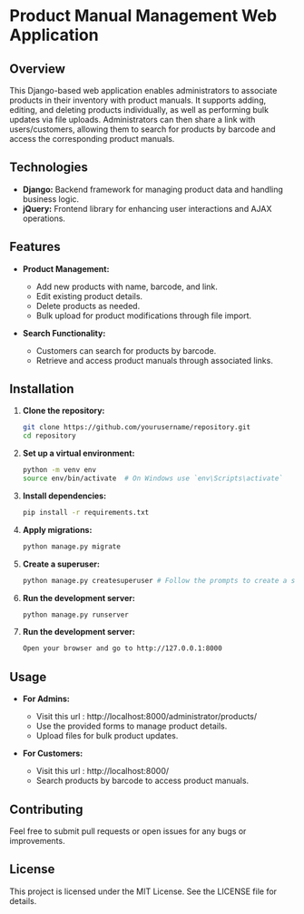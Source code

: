 # Product Manual Management Web Application

## Overview

This Django-based web application enables administrators to associate products in their inventory with product manuals. It supports adding, editing, and deleting products individually, as well as performing bulk updates via file uploads. Administrators can then share a link with users/customers, allowing them to search for products by barcode and access the corresponding product manuals.

## Technologies

- **Django:** Backend framework for managing product data and handling business logic.
- **jQuery:** Frontend library for enhancing user interactions and AJAX operations.

## Features

- **Product Management:**
  - Add new products with name, barcode, and link.
  - Edit existing product details.
  - Delete products as needed.
  - Bulk upload for product modifications through file import.

- **Search Functionality:**
  - Customers can search for products by barcode.
  - Retrieve and access product manuals through associated links.

## Installation

1. **Clone the repository:**
   
   ```bash
   git clone https://github.com/yourusername/repository.git
   cd repository

2. **Set up a virtual environment:**
   
   ```bash
   python -m venv env
   source env/bin/activate  # On Windows use `env\Scripts\activate`

3. **Install dependencies:**
   
   ```bash
   pip install -r requirements.txt

4. **Apply migrations:**
   
   ```bash
   python manage.py migrate
   
5. **Create a superuser:**
    
   ```bash
   python manage.py createsuperuser # Follow the prompts to create a superuser account with administrative privileges.

6. **Run the development server:**
    
   ```bash
   python manage.py runserver

7. **Run the development server:**
    
   ```bash
   Open your browser and go to http://127.0.0.1:8000

## Usage

- **For Admins:**
  - Visit this url : http://localhost:8000/administrator/products/
  - Use the provided forms to manage product details.
  - Upload files for bulk product updates.

- **For Customers:**
  - Visit this url : http://localhost:8000/
  - Search products by barcode to access product manuals.

## Contributing

Feel free to submit pull requests or open issues for any bugs or improvements.

## License

This project is licensed under the MIT License. See the LICENSE file for details.
